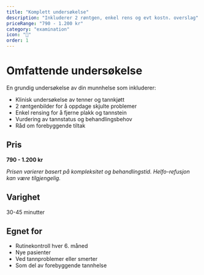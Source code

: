 ```yaml
---
title: "Komplett undersøkelse"
description: "Inkluderer 2 røntgen, enkel rens og evt kostn. overslag"
priceRange: "790 - 1.200 kr"
category: "examination"
icon: "🦷"
order: 1
---
```


# Omfattende undersøkelse

En grundig undersøkelse av din munnhelse som inkluderer:

- Klinisk undersøkelse av tenner og tannkjøtt
- 2 røntgenbilder for å oppdage skjulte problemer
- Enkel rensing for å fjerne plakk og tannstein
- Vurdering av tannstatus og behandlingsbehov
- Råd om forebyggende tiltak

## Pris
**790 - 1.200 kr**

*Prisen varierer basert på kompleksitet og behandlingstid. Helfo-refusjon kan være tilgjengelig.*

## Varighet
30-45 minutter

## Egnet for
- Rutinekontroll hver 6. måned
- Nye pasienter
- Ved tannproblemer eller smerter
- Som del av forebyggende tannhelse